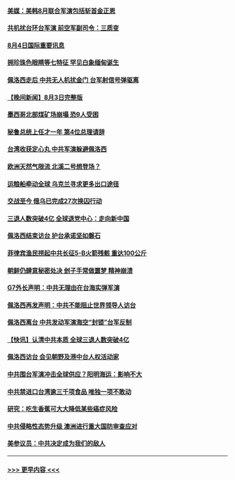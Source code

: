 #### [美媒：美韩8月联合军演包括斩首金正恩](../pages/prog202/a103494583.md?t=08041901) 
#### [共机扰台环台军演 前空军副司令：三质变](../pages/prog202/a103494550.md?t=08041901) 
#### [8月4日国际重要讯息](../pages/prog202/a103494545.md?t=08041901) 
#### [拥珍珠色眼睛等七特征 罕见白象缅甸诞生](../pages/prog202/a103494460.md?t=08041901) 
#### [佩洛西走后 中共无人机扰金门 台军射信号弹驱离](../pages/prog202/a103494442.md?t=08041901) 
#### [【晚间新闻】8月3日完整版](../pages/prog202/a103494315.md?t=08041901) 
#### [墨西哥北部煤矿场崩塌 恐9人受困](../pages/prog202/a103494407.md?t=08041901) 
#### [秘鲁总统上任才一年 第4位总理请辞](../pages/prog202/a103494326.md?t=08041901) 
#### [台湾收获定心丸 中共军演躲避佩洛西](../pages/prog202/a103494360.md?t=08041901) 
#### [欧洲天然气限流 北溪二号想登场？](../pages/prog202/a103494181.md?t=08041901) 
#### [运粮船牵动全球 乌克兰寻求更多出口途径](../pages/prog202/a103494178.md?t=08041901) 
#### [交战至今 俄乌已完成27次换囚行动](../pages/prog202/a103494176.md?t=08041901) 
#### [三退人数突破4亿 全球退党中心：走向新中国](../pages/prog202/a103494187.md?t=08041901) 
#### [佩洛西结束访台 护台承诺坚如磐石](../pages/prog202/a103494174.md?t=08041901) 
#### [菲律宾渔民捞起中共长征5-B火箭残骸 重达100公斤](../pages/prog202/a103494129.md?t=08041901) 
#### [朝鲜仍肆意秘密处决 刽子手常做噩梦 精神崩溃](../pages/prog202/a103494124.md?t=08041901) 
#### [G7外长声明：中共无理由在台海实弹军演](../pages/prog202/a103494067.md?t=08041901) 
#### [佩洛西再发声明：中共不能阻止世界领导人访台](../pages/prog202/a103494001.md?t=08041901) 
#### [佩洛西离台 中共发动军演海空“封锁”台军反制](../pages/prog202/a103494007.md?t=08041901) 
#### [【快讯】认清中共本质 全球三退人数突破4亿](../pages/prog202/a103494011.md?t=08041901) 
#### [佩洛西访台 会见朝野及港中台人权活动家](../pages/prog202/a103494005.md?t=08041901) 
#### [中共围台军演冲击全球供应？阳明海运：影响不大](../pages/prog202/a103493894.md?t=08041901) 
#### [中共禁进口台湾逾三千项食品 唯独一项不敢动](../pages/prog202/a103493829.md?t=08041901) 
#### [研究：吃生香蕉可大大降低某些癌症风险](../pages/prog202/a103493729.md?t=08041901) 
#### [中共侵略性态势升级 澳洲进行重大国防审查应对](../pages/prog202/a103493733.md?t=08041901) 
#### [美参议员：中共决定成为我们的敌人](../pages/prog202/a103493739.md?t=08041901) 

----
#### [ >>> 更早内容 <<< ](../indexes/prog202-earlier.md)
